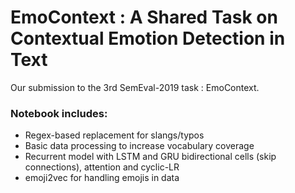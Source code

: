 # EmoContext : A Shared Task on Contextual Emotion Detection in Text

Our submission to the 3rd SemEval-2019 task : EmoContext.

### Notebook includes:

* Regex-based replacement for slangs/typos
* Basic data processing to increase vocabulary coverage
* Recurrent model with LSTM and GRU bidirectional cells (skip connections), attention and cyclic-LR
* emoji2vec for handling emojis in data
